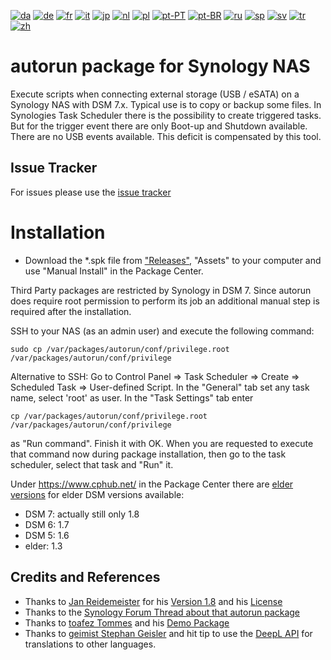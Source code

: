 [![da](https://flagcdn.com/w20/dk.png)](https://github.com/schmidhorst/synology-autorun/blob/main/README.da.md)
[![de](https://flagcdn.com/w20/de.png)](https://github.com/schmidhorst/synology-autorun/blob/main/README.de.md)
[![fr](https://flagcdn.com/w20/fr.png)](https://github.com/schmidhorst/synology-autorun/blob/main/README.fr.md)
[![it](https://flagcdn.com/w20/it.png)](https://github.com/schmidhorst/synology-autorun/blob/main/README.it.md)
[![jp](https://flagcdn.com/w20/jp.png)](https://github.com/schmidhorst/synology-autorun/blob/main/README.jp.md)
[![nl](https://flagcdn.com/w20/nl.png)](https://github.com/schmidhorst/synology-autorun/blob/main/README.nl.md)
[![pl](https://flagcdn.com/w20/pl.png)](https://github.com/schmidhorst/synology-autorun/blob/main/README.pl.md)
[![pt-PT](https://flagcdn.com/w20/pt.png)](https://github.com/schmidhorst/synology-autorun/blob/main/README.pt-PT.md)
[![pt-BR](https://flagcdn.com/w20/br.png)](https://github.com/schmidhorst/synology-autorun/blob/main/README.pt-BR.md)
[![ru](https://flagcdn.com/w20/ru.png)](https://github.com/schmidhorst/synology-autorun/blob/main/README.ru.md)
[![sp](https://flagcdn.com/w20/es.png)](https://github.com/schmidhorst/synology-autorun/blob/main/README.sp.md)
[![sv](https://flagcdn.com/w20/sv.png)](https://github.com/schmidhorst/synology-autorun/blob/main/README.sv.md)
[![tr](https://flagcdn.com/w20/tr.png)](https://github.com/schmidhorst/synology-autorun/blob/main/README.tr.md)
[![zh](https://flagcdn.com/w20/cn.png)](https://github.com/schmidhorst/synology-autorun/blob/main/README.zh.md)

# autorun package for Synology NAS
Execute scripts when connecting external storage (USB / eSATA) on a Synology NAS with DSM 7.x. Typical use is to copy or backup some files.
In Synologies Task Scheduler there is the possibility to create triggered tasks. But for the trigger event there are only Boot-up and Shutdown available. There are no USB events available. This deficit is compensated by this tool.

## Issue Tracker
For issues please use the [issue tracker](https://github.com/schmidhorst/synology-autorun/issues)

# Installation
* Download the *.spk file from ["Releases"](https://github.com/schmidhorst/synology-autorun/releases), "Assets" to your computer and use "Manual Install" in the Package Center.

Third Party packages are restricted by Synology in DSM 7. Since autorun does require root
permission to perform its job an additional manual step is required after the installation.

SSH to your NAS (as an admin user) and execute the following command:
```shell
sudo cp /var/packages/autorun/conf/privilege.root /var/packages/autorun/conf/privilege
```
Alternative to SSH:
Go to Control Panel => Task Scheduler => Create => Scheduled Task => User-defined Script. In the "General" tab set any task name, select 'root' as user. In the "Task Settings" tab enter
```shell
cp /var/packages/autorun/conf/privilege.root /var/packages/autorun/conf/privilege
```
as "Run command". Finish it with OK. When you are requested to execute that command now during package installation, then go to the task scheduler, select that task and "Run" it.

Under https://www.cphub.net/ in the Package Center there are [elder versions](https://github.com/reidemei/synology-autorun) for elder DSM versions available:
* DSM 7: actually still only 1.8
* DSM 6: 1.7
* DSM 5: 1.6
* elder: 1.3

## Credits and References
- Thanks to [Jan Reidemeister](https://github.com/reidemei) for his [Version 1.8](https://github.com/reidemei/synology-autorun) and his [License](https://github.com/reidemei/synology-autorun/blob/main/LICENSE)
- Thanks to the [Synology Forum Thread about that autorun package](https://www.synology-forum.de/threads/autorun-fuer-ext-datentraeger.18360/)
- Thanks to [toafez Tommes](https://github.com/toafez) and his [Demo Package](https://github.com/toafez/DSM7DemoSPK)
- Thanks to  [geimist Stephan Geisler](https://github.com/geimist) and hit tip to use the [DeepL API](https://www.deepl.com/docs-api) for translations to other languages.

